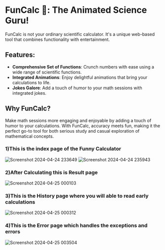 # FunCalc 🎉: The Animated Science Guru!

FunCalc is not your ordinary scientific calculator. It's a unique web-based tool that combines functionality with entertainment.

## Features:
- **Comprehensive Set of Functions**: Crunch numbers with ease using a wide range of scientific functions.
- **Integrated Animations**: Enjoy delightful animations that bring your calculations to life.
- **Jokes Galore**: Add a touch of humor to your math sessions with integrated jokes.

## Why FunCalc?
Make math sessions more engaging and enjoyable by adding a touch of humor to your calculations. With FunCalc, accuracy meets fun, making it the perfect go-to tool for both serious study and casual exploration of mathematical concepts.





### 1)This is the index page of the Funny Calculator
![Screenshot 2024-04-24 233649](https://github.com/Aryesh404/FunCal_Where-Math-meets-humour/assets/142689032/12f32c4c-204b-4b50-a6fb-06b2ced18354)
![Screenshot 2024-04-24 235943](https://github.com/Aryesh404/FunCal_Where-Math-meets-humour/assets/142689032/20110b20-b517-493b-9ca3-4faea46d72cc)

### 2)After Calculating this is Result page
![Screenshot 2024-04-25 000103](https://github.com/Aryesh404/FunCal_Where-Math-meets-humour/assets/142689032/d9f450a2-91a8-421f-8c67-b325981aa6e0)
### 3)This is the History page where you will able to read early calculations
![Screenshot 2024-04-25 000312](https://github.com/Aryesh404/FunCal_Where-Math-meets-humour/assets/142689032/676c279c-5cdc-48d0-9dc3-db58f7531721)
### 4)This is the Error page which handles the exceptions and errors
![Screenshot 2024-04-25 003504](https://github.com/Aryesh404/FunCal_Where-Math-meets-humour/assets/142689032/e6b4d11c-77a5-4127-b0eb-743c247e8175)
